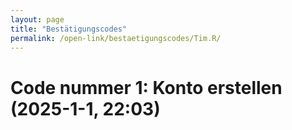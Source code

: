 ```yaml
---
layout: page
title: "Bestätigungscodes"
permalink: /open-link/bestaetigungscodes/Tim.R/
---
```


# Code nummer 1: Konto erstellen (2025-1-1, 22:03)
